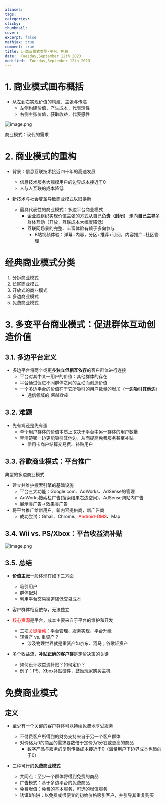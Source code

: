 ```yaml
---
aliases: 
tags: 
categories:
sticky:
thumbnail:
cover: 
excerpt: false
mathjax: true
comment: true
title: 1-商业模式类型-平台、免费
date:  Tuesday,September 12th 2023
modified:  Tuesday,September 12th 2023
---
```


# 1. 商业模式画布概括

- 从左到右实现价值的构建、主张与传递
	- 左侧构建价值，产生成本，代表理性
	- 右侧主张价值，获取收益，代表感性

![image.png](https://chillcharlie-img.oss-cn-hangzhou.aliyuncs.com/image%2F2023%2F09%2F12%2Fce2e3c76a79d688965fdf38cb1778c68_20230912102339.png)

商业模式：现代的需求

# 2. 商业模式的重构

- 背景：信息互联技术接近四十年的高速发展
	- 信息技术服务大规模用户的边界成本接近于0
	- 人与人互联的成本降低

- 新技术与社会变革导致商业模式以旧换新
	- 最具代表性的商业模式：多边平台商业模式
		- 企业或组织实现价值主张的方式从自己**负责（封闭）** 走向**自己主导**多群体互动（开放，互联成本大幅度降低）
		- 互联网场景的完整、丰富体验有赖于多向参与
			- B站视频体验：弹幕+内容，分区+推荐+订阅，内容推广+社区管理

# 经典商业模式分类

1. 分拆商业模式
2. 长尾商业模式
3. 开放式的商业模式
4. 多边商业模式
5. 免费商业模式
# 3. 多变平台商业模式：促进群体互动创造价值

## 3.1. 多边平台定义

- 多边平台将两个或更多**独立但相互依存**的客户群体进行连接
	- 平台对其中某一用户的价值：其他群体的存在
	- 平台通过促进不同群体之间的互动而创造价值
	- 一个多边平台的价值在于它所吸引的用户数量的增加（**一边吸引其他边**）
		- 通信领域的 _网络效应_

## 3.2. 难题

- 先有鸡还是先有蛋
	- 单个用户群体的价值本质上取决于平台中另一群体的用户数量
	- 弄清楚哪一边更能吸引其他边，从而提高免费服务甚至补贴
		- 信用卡商户结算交易费、补贴用户

## 3.3. 谷歌商业模式：平台推广

典型的多边商业模式

- 建立并维护搜索引擎的基础设施
	- 平台三大功能：Google.com、AdWorks、AdSense的管理
	- AdWorks搜索栏广告(搜索结果右边空间)，AdSense网站内广告
	- 展示类广告->效果类广告
- 将平台推广给新用户，新内容提供商，新广告商
	- 成功尝试：Gmail、Chrome、<font color="#ff0000">Android-GMS</font>、Map

## 3.4. Wii vs. PS/Xbox：平台收益流补贴

![image.png](https://chillcharlie-img.oss-cn-hangzhou.aliyuncs.com/image%2F2023%2F09%2F14%2F3172db8f3537d2a5246998658f14a959_20230914085112.png)

## 3.5. 总结

- **价值主张**一般体现在如下三方面
	- 吸引用户
	- 群体配对
	- 利用平台交易渠道降低交易成本
- 客户群体相互依存，无法独立

- <font color="#ff0000">核心资源</font>是平台，成本主要来自于平台的维护和开发
	- 三项<font color="#ff0000">关键活动</font>：平台管理、服务实现、平台升级
	- 轻资产 vs. 重资产？
		- 涉及物理世界就是重资产如京东、河马；谷歌轻资产

- 多个收益流，**补贴正确的客户群**是定价决策的关键
	- 如何设计收益流补贴？如何定价？
	- 例子：PS、Xbox补贴硬件，鼓励玩家购买主机

# 免费商业模式

## 定义

- 至少有一个关键的客户群体可以持续免费地享受服务
	- 不付费客户所得到的财务支持来自于另一个客户群体
	- 对价格为0的商品的需求要数倍于定价为1分钱或更高的商品
		- 数字产品与服务的复制传播成本接近于0（海量用户下边界成本也趋向于0）

- 三种可行的**免费商业模式**
	- 共同点：至少一个群体将得到免费的商品
	- 广告模式：基于多边平台的免费商品
	- 免费增值：免费的基本服务，可选的增值服务
	- 诱饵&陷阱：以免费或很便宜的初始价格吸引客户，并引导其重复购买

 